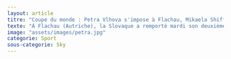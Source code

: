 ```yaml
---
layout: article
titre: "Coupe du monde : Petra Vlhova s'impose à Flachau, Mikaela Shiffrin finit 3ème"
texte: "À Flachau (Autriche), la Slovaque a remporté mardi son deuxième slalom consécutif après Zagreb le 4 janvier. Mikaela Shiffrin, 3e, n'avait plus été battue deux fois d'affilée depuis plus de cinq ans. Après une première manche remportée de haute volée, Petra Vlhova a réussi à s'imposer à Flachau, mardi soir, malgré le cinquième temps seulement en deuxième manche. Après son succès à Zagreb (Croatie) le 4 janvier, la Slovaque réalise un brillant début d'année 2020. En 1'53''65, elle a terrassé de nouveau la reine de la discipline, Mikaela Shiffrin, seulement troisième à Flachau. Car l'Américaine a également été devancée par la Suédoise Anna Swenn Larsson. La Suédoise a signé la meilleure deuxième manche (59''66) pour finir à un petit dixième de Vhlova. Shiffrin est, elle, reléguée à 0''43 de la Slovaque. Déjà battue à Zagreb, l'Américaine laisse échapper deux slaloms consécutifs dans la même saison pour la première fois depuis plus de cinq ans !"
image: "assets/images/petra.jpg"
categorie: Sport
sous-categorie: Sky
---
```

